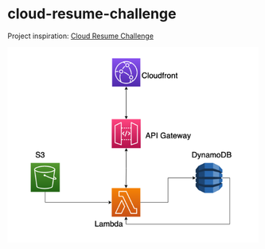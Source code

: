 # cloud-resume-challenge
Project inspiration: [Cloud Resume Challenge](https://cloudresumechallenge.dev/docs/the-challenge/aws/)

![Basic-Arch](./basic-arch.png)
